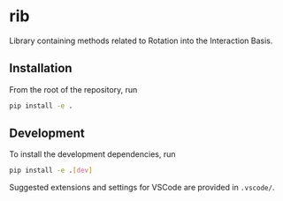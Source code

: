 # rib

Library containing methods related to Rotation into the Interaction Basis.

## Installation

From the root of the repository, run

```bash
pip install -e .
```

## Development

To install the development dependencies, run

```bash
pip install -e .[dev]
```

Suggested extensions and settings for VSCode are provided in `.vscode/`.
